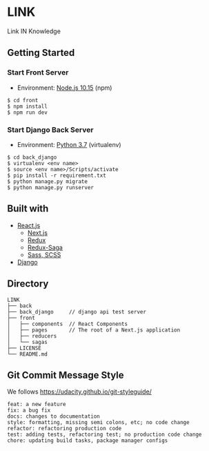 # LINK
Link IN Knowledge

## Getting Started

### Start Front Server  
- Environment: [Node.js 10.15](https://nodejs.org/en/) (npm)
```
$ cd front
$ npm install
$ npm run dev
```

### Start Django Back Server  
- Environment: [Python 3.7](https://www.python.org/) (virtualenv)
```
$ cd back_django
$ virtualenv <env name>
$ source <env name>/Scripts/activate
$ pip install -r requirement.txt
$ python manage.py migrate
$ python manage.py runserver
```

## Built with
- [React.js](https://reactjs.org/)
  - [Next.js](https://nextjs.org/)
  - [Redux](https://redux.js.org/)
  - [Redux-Saga](https://redux-saga.js.org/)
  - [Sass, SCSS](https://sass-lang.com/)
- [Django](https://www.djangoproject.com/)

## Directory

```
LINK
├── back
├── back_django     // django api test server
├── front
│   ├── components  // React Components
│   ├── pages       // The root of a Next.js application
│   ├── reducers
│   └── sagas
├── LICENSE
└── README.md
```

## Git Commit Message Style

We follows https://udacity.github.io/git-styleguide/

```
feat: a new feature
fix: a bug fix
docs: changes to documentation
style: formatting, missing semi colons, etc; no code change
refactor: refactoring production code
test: adding tests, refactoring test; no production code change
chore: updating build tasks, package manager configs
```